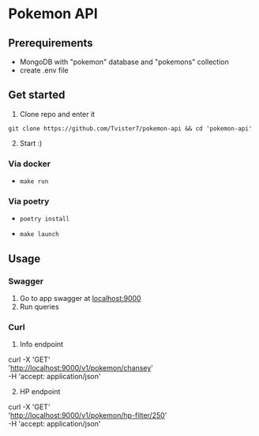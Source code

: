 # Pokemon API

## Prerequirements

- MongoDB with "pokemon" database and "pokemons" collection
- create .env file

## Get started

1. Clone repo and enter it

`git clone https://github.com/Tvister7/pokemon-api && cd 'pokemon-api'`

2. Start :)

### Via docker

- `make run`

### Via poetry

- `poetry install`

- `make launch`

## Usage

### Swagger

1. Go to app swagger at [localhost:9000](http://localhost:9000/docs)
2. Run queries

### Curl

1. Info endpoint

curl -X 'GET' \
  '<http://localhost:9000/v1/pokemon/chansey>' \
  -H 'accept: application/json'

2. HP endpoint

curl -X 'GET' \
  '<http://localhost:9000/v1/pokemon/hp-filter/250>' \
  -H 'accept: application/json'
